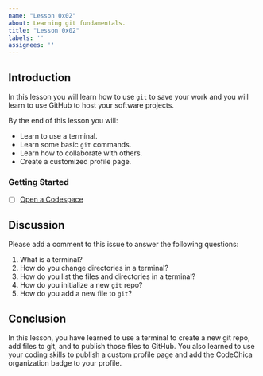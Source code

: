 ```yaml
---
name: "Lesson 0x02"
about: Learning git fundamentals.
title: "Lesson 0x02"
labels: ''
assignees: ''
---
```


## Introduction

In this lesson you will learn how to use `git` to save your work and you will
learn to use GitHub to host your software projects.

By the end of this lesson you will:

* Learn to use a terminal.
* Learn some basic `git` commands.
* Learn how to collaborate with others.
* Create a customized profile page.

### Getting Started

* [ ] [Open a Codespace](codespace)

## Discussion

Please add a comment to this issue to answer the following questions:

1. What is a terminal?
1. How do you change directories in a terminal?
1. How do you list the files and directories in a terminal?
1. How do you initialize a new `git` repo?
1. How do you add a new file to `git`?

## Conclusion

In this lesson, you have learned to use a terminal to create a new git repo,
add files to git, and to publish those files to GitHub. You also learned
to use your coding skills to publish a custom profile page and add the CodeChica
organization badge to your profile.

[codespace]: https://github.com/CodeChica/plus-plus/blob/main/doc/codespaces.md#creating-your-codespace

